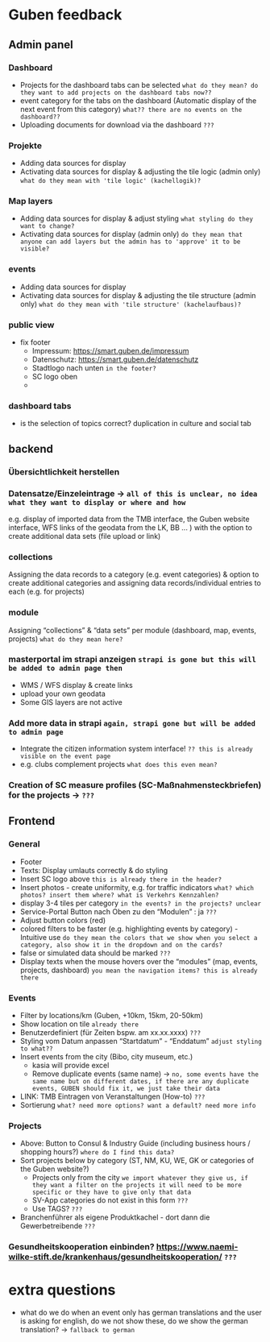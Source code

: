 # Guben feedback
## Admin panel
### Dashboard
- Projects for the dashboard tabs can be selected `what do they mean? do they want to add projects on the dashboard tabs now??`
- event category for the tabs on the dashboard (Automatic display of the next event from this category)  `what?? there are no events on the dashboard??`
- Uploading documents for download via the dashboard `???`

### Projekte
- Adding data sources for display
- Activating data sources for display & adjusting the tile logic (admin only) `what do they mean with 'tile logic' (kachellogik)?`

### Map layers
- Adding data sources for display & adjust styling `what styling do they want to change?`
- Activating data sources for display (admin only) `do they mean that anyone can add layers but the admin has to 'approve' it to be visible?`

### events
- Adding data sources for display
- Activating data sources for display & adjusting the tile structure (admin only) `what do they mean with 'tile structure' (kachelaufbaus)?`

### public view
- fix footer
  - Impressum: https://smart.guben.de/impressum
  - Datenschutz: https://smart.guben.de/datenschutz
  - Stadtlogo nach unten `in the footer?`
  - SC logo oben
  - 
### dashboard tabs
- is the selection of topics correct? duplication in culture and social tab

## backend
### Übersichtlichkeit herstellen

### Datensatze/Einzeleintrage -> `all of this is unclear, no idea what they want to display or where and how`
e.g. display of imported data from the
TMB interface, the Guben website interface, WFS links of the
geodata from the LK, BB ... ) with the option to create additional data sets
(file upload or link)

### collections
Assigning the data records to a category (e.g.
event categories) & option to create additional categories and assigning data records/individual entries to each (e.g. for projects)

### module
Assigning “collections” & “data sets” per module (dashboard, map, events, projects) `what do they mean here?`

### masterportal im strapi anzeigen `strapi is gone but this will be added to admin page then`
- WMS / WFS display & create links
- upload your own geodata
- Some GIS layers are not active

### Add more data in strapi `again, strapi gone but will be added to admin page`
- Integrate the citizen information system interface! `?? this is already visible on the event page`
- e.g. clubs complement projects `what does this even mean?`

### Creation of SC measure profiles (SC-Maßnahmensteckbriefen) for the projects -> `???`

## Frontend

### General
- Footer
- Texts: Display umlauts correctly & do styling
- Insert SC logo above `this is already there in the header?`
- Insert photos - create uniformity, e.g. for traffic indicators `what? which photos? insert them where? what is Verkehrs Kennzahlen?`
- display 3-4 tiles per category `in the events? in the projects? unclear`
- Service-Portal Button nach Oben zu den “Modulen” : ja `???`
- Adjust button colors (red)
- colored filters to be faster (e.g. highlighting events by category) - Intuitive use `do they mean the colors that we show when you select a category, also show it in the dropdown and on the cards?`
- false or simulated data should be marked `???`
- Display texts when the mouse hovers over the “modules” (map, events, projects, dashboard) `you mean the navigation items? this is already there`

### Events
- Filter by locations/km (Guben, +10km, 15km, 20-50km)
- Show location on tile `already there`
- Benutzerdefiniert (für Zeiten bspw. am xx.xx.xxxx) `???`
- Styling vom Datum anpassen “Startdatum” - “Enddatum” `adjust styling to what??`
- Insert events from the city (Bibo, city museum, etc.)
  - kasia will provide excel
  - Remove duplicate events (same name) -> `no, some events have the same name but on different dates, if there are any duplicate events, GUBEN should fix it, we just take their data`
- LINK: TMB Eintragen von Veranstaltungen (How-to) `???`
- Sortierung `what? need more options? want a default? need more info`

### Projects
- Above: Button to Consul & Industry Guide (including business hours / shopping hours?) `where do I find this data?`
- Sort projects below by category (ST, NM, KU, WE, GK or categories of the Guben website?)
  - Projects only from the city `we import whatever they give us, if they want a filter on the projects it will need to be more specific or they have to give only that data`
  - SV-App categories do not exist in this form `???`
  - Use TAGS? `???`
- Branchenführer als eigene Produktkachel - dort dann die Gewerbetreibende `???`

### Gesundheitskooperation einbinden? https://www.naemi-wilke-stift.de/krankenhaus/gesundheitskooperation/ `???`


# extra questions

- what do we do when an event only has german translations and the user is asking for english, do we not show these, do we show the german translation? -> `fallback to german`
